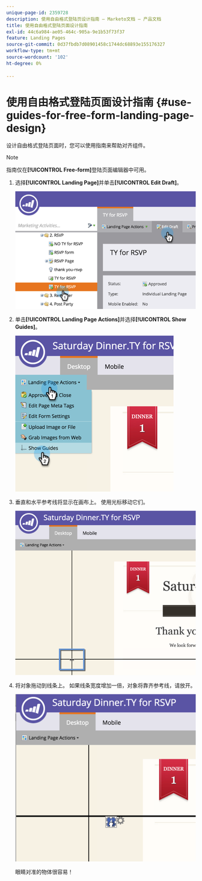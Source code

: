 ```yaml
---
unique-page-id: 2359728
description: 使用自由格式登陆页设计指南 — Marketo文档 — 产品文档
title: 使用自由格式登陆页面设计指南
exl-id: 44c6a984-ae05-464c-905a-9e1b53f73f37
feature: Landing Pages
source-git-commit: 0d37fbdb7d08901458c1744dc68893e155176327
workflow-type: tm+mt
source-wordcount: '102'
ht-degree: 0%

---
```


# 使用自由格式登陆页面设计指南 {#use-guides-for-free-form-landing-page-design}

设计自由格式登陆页面时，您可以使用指南来帮助对齐组件。

>[!NOTE]
>
>指南仅在&#x200B;**[!UICONTROL Free-form]**&#x200B;登陆页面编辑器中可用。

1. 选择&#x200B;**[!UICONTROL Landing Page]**&#x200B;并单击&#x200B;**[!UICONTROL Edit Draft]**。

   ![](assets/image2015-5-20-14-3a10-3a9.png)

1. 单击&#x200B;**[!UICONTROL Landing Page Actions]**&#x200B;并选择&#x200B;**[!UICONTROL Show Guides]**。

   ![](assets/image2015-5-20-14-3a12-3a15.png)

1. 垂直和水平参考线将显示在画布上。 使用光标移动它们。

   ![](assets/image2015-5-20-14-3a15-3a9.png)

1. 将对象拖动到线条上。 如果线条宽度增加一倍，对象将靠齐参考线，请放开。

   ![](assets/image2015-5-20-14-3a17-3a24.png)

   眼睛对准的物体很容易！
